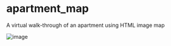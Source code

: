 # apartment_map
A virtual walk-through of an apartment using HTML image map

![image](https://user-images.githubusercontent.com/466385/131461665-1c08faf8-b61e-4f5a-880e-7af030fa65df.png)

